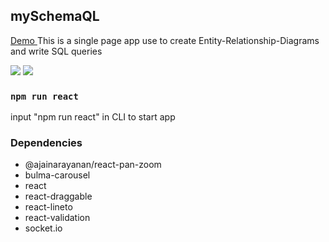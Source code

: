 ## mySchemaQL
<a href="https://myschemaql.netlify.com"> Demo </a>
This is a single page app use to create Entity-Relationship-Diagrams and write SQL queries 

<img src="./public/query.mp4" />
<img src="./public/svgerd.mp4" />

### `npm run react`
input "npm run react" in CLI to start app

### Dependencies
 - @ajainarayanan/react-pan-zoom
 - bulma-carousel
 - react
 - react-draggable
 - react-lineto
 - react-validation
 - socket.io